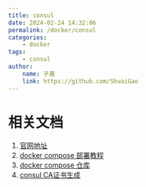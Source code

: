 ```yaml
---
title: consul
date: 2024-02-24 14:32:06
permalink: /docker/consul
categories:
    - docker
tags:
    - consul
author:
    name: 子嘉
    link: https://github.com/ShuaiGao
---
```



# 相关文档

1. [官网地址](https://www.consul.io/)
2. [docker compose 部署教程](https://developer.hashicorp.com/consul/tutorials/docker/docker-compose-datacenter)
3. [docker compose 仓库](https://github.com/hashicorp/learn-consul-docker/tree/main/datacenter-deploy-secure)
4. [consul CA证书生成](https://developer.hashicorp.com/consul/tutorials/security/tls-encryption-secure)
